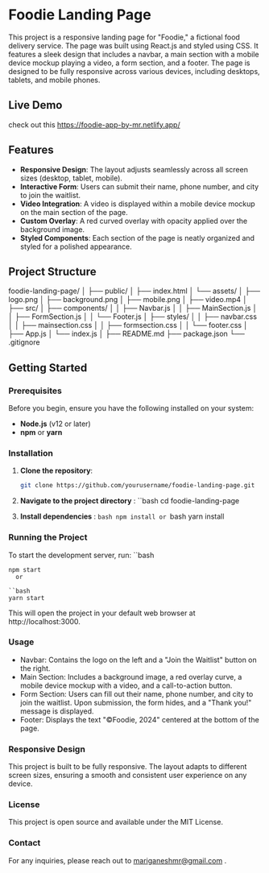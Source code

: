 # **Foodie Landing Page**

This project is a responsive landing page for "Foodie," a fictional food delivery service. The page was built using React.js and styled using CSS. It features a sleek design that includes a navbar, a main section with a mobile device mockup playing a video, a form section, and a footer. The page is designed to be fully responsive across various devices, including desktops, tablets, and mobile phones.

## Live Demo

   check out this https://foodie-app-by-mr.netlify.app/


## **Features**

- **Responsive Design**: The layout adjusts seamlessly across all screen sizes (desktop, tablet, mobile).
- **Interactive Form**: Users can submit their name, phone number, and city to join the waitlist.
- **Video Integration**: A video is displayed within a mobile device mockup on the main section of the page.
- **Custom Overlay**: A red curved overlay with opacity applied over the background image.
- **Styled Components**: Each section of the page is neatly organized and styled for a polished appearance.

## **Project Structure**

foodie-landing-page/
│
├── public/
│ ├── index.html
│ └── assets/
│ ├── logo.png
│ ├── background.png
│ ├── mobile.png
│ ├── video.mp4
│
├── src/
│ ├── components/
│ │ ├── Navbar.js
│ │ ├── MainSection.js
│ │ ├── FormSection.js
│ │ └── Footer.js
│ ├── styles/
│ │ ├── navbar.css
│ │ ├── mainsection.css
│ │ ├── formsection.css
│ │ └── footer.css
│ ├── App.js
│ └── index.js
│
├── README.md
├── package.json
└── .gitignore



## **Getting Started**

### **Prerequisites**

Before you begin, ensure you have the following installed on your system:

- **Node.js** (v12 or later)
- **npm** or **yarn**

### **Installation**

1. **Clone the repository**:
   ```bash
   git clone https://github.com/yourusername/foodie-landing-page.git

2. **Navigate to the project directory** :
  ``bash
   cd foodie-landing-page

3. **Install dependencies** :
  ``bash
  npm install
    or
  ``bash
 yarn install


 ### Running the Project
  To start the development server, run:
  ``bash

    npm start
      or

    ``bash
    yarn start


This will open the project in your default web browser at http://localhost:3000.


### Usage
-  Navbar: Contains the logo on the left and a "Join the Waitlist" button on the right.
-  Main Section: Includes a background image, a red overlay curve, a mobile device mockup with a video, and a call-to-action button.
-  Form Section: Users can fill out their name, phone number, and city to join the waitlist. Upon submission, the form hides, and a "Thank you!" message is displayed.
-  Footer: Displays the text "©Foodie, 2024" centered at the bottom of the page.

### Responsive Design
This project is built to be fully responsive. The layout adapts to different screen sizes, ensuring a smooth and consistent user experience on any device.


### License
This project is open source and available under the MIT License.

### Contact
For any inquiries, please reach out to mariganeshmr@gmail.com .